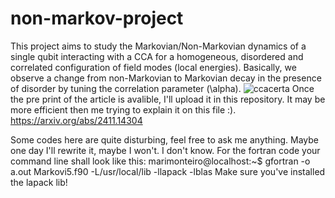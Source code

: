 # non-markov-project
This project aims to study the Markovian/Non-Markovian dynamics of a single qubit interacting with a CCA for a homogeneous, disordered and correlated configuration of field modes (local energies). Basically,
we observe a change from non-Markovian to Markovian decay in the presence of disorder by tuning the correlation parameter (\alpha).
 ![ccacerta](https://github.com/user-attachments/assets/362cfaf5-b1cd-4c3f-ab08-66750ac9fa99)
Once the pre print of the article is avalible, I'll upload it in this repository. It may be more efficient then me trying to explain it on this file :). 
https://arxiv.org/abs/2411.14304

Some codes here are quite disturbing, feel free to ask me anything. Maybe one day I'll rewrite it, maybe I won't. I don't know. 
For the fortran code your command line shall look like this: 
marimonteiro@localhost:~$ gfortran -o a.out Markovi5.f90 -L/usr/local/lib -llapack -lblas
Make sure you've installed the lapack lib! 
